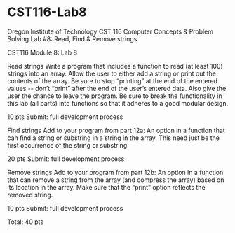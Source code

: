 # CST116-Lab8
Oregon Institute of Technology
CST 116 Computer Concepts & Problem Solving
Lab #8: Read, Find & Remove strings


CST116
Module 8: Lab 8


Read strings
Write a program that includes a function to read (at least 100) strings into an array. 
Allow the user to either add a string or print out the contents of the array. 
Be sure to stop “printing” at the end of the entered values -- don’t “print” after the end of the user’s entered data. 
Also give the user the chance to leave the program. 
Be sure to break the functionality in this lab (all parts) into functions so that it adheres to a good modular design.


10 pts
Submit: full development process


Find strings
Add to your program from part 12a:
An option in a function that can find a string or substring in a string in the array. This need just be the first occurrence of the string or substring.


20 pts
Submit: full development process


Remove strings
Add to your program from part 12b:
An option in a function that can remove a string from the array (and compress the array) based on its location in the array. 
Make sure that the “print” option reflects the removed string.


10 pts
Submit: full development process


Total: 40 pts
